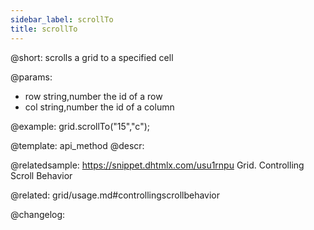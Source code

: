 ```yaml
---
sidebar_label: scrollTo
title: scrollTo
---          
```


@short: scrolls a grid to a specified cell


@params:
- row 	string,number 	the id of a row
- col 	string,number 	the id of a column



@example:
grid.scrollTo("15","c");


@template: api_method
@descr:

@relatedsample: https://snippet.dhtmlx.com/usu1rnpu	Grid. Controlling Scroll Behavior

@related: grid/usage.md#controllingscrollbehavior

@changelog:


